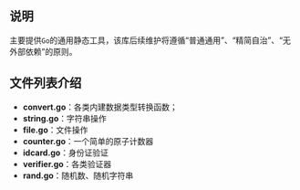 ## 说明

主要提供`Go`的通用静态工具，该库后续维护将遵循“普通通用”、“精简自治”、“无外部依赖”的原则。

## 文件列表介绍

- **convert.go**：各类内建数据类型转换函数；
- **string.go**：字符串操作
- **file.go**：文件操作
- **counter.go**：一个简单的原子计数器
- **idcard.go**：身份证验证
- **verifier.go**：各类验证器
- **rand.go**：随机数、随机字符串